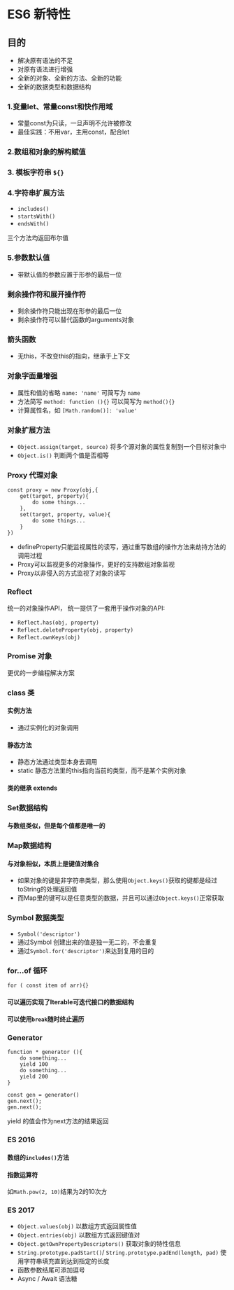 # **ES6 新特性**

## 目的
- 解决原有语法的不足
- 对原有语法进行增强
- 全新的对象、全新的方法、全新的功能
- 全新的数据类型和数据结构

### 1.变量let、常量const和快作用域
- 常量const为只读，一旦声明不允许被修改
- 最佳实践：不用var，主用const，配合let

### 2.数组和对象的解构赋值

### 3. 模板字符串 `${}`

### 4.字符串扩展方法
- `includes()`
- `startsWith()`
- `endsWith()`

三个方法均返回布尔值

### 5.参数默认值
- 带默认值的参数应置于形参的最后一位

### 剩余操作符和展开操作符
- 剩余操作符只能出现在形参的最后一位
- 剩余操作符可以替代函数的arguments对象

### 箭头函数
- 无this，不改变this的指向，继承于上下文

### 对象字面量增强
- 属性和值的省略
`name: 'name'`
可简写为
`name`
- 方法简写
`method: function (){}`
可以简写为
`method(){}`
- 计算属性名，如
`[Math.random()]: 'value'`

### 对象扩展方法
- `Object.assign(target, source)` 将多个源对象的属性复制到一个目标对象中
- `Object.is()` 判断两个值是否相等

### Proxy 代理对象
```
const proxy = new Proxy(obj,{
    get(target, property){
        do some things...
    },
    set(target, property, value){
        do some things...
    }
})
```
- defineProperty只能监视属性的读写，通过重写数组的操作方法来劫持方法的调用过程
- Proxy可以监视更多的对象操作，更好的支持数组对象监视
- Proxy以非侵入的方式监视了对象的读写

### Reflect 
统一的对象操作API， 统一提供了一套用于操作对象的API:
- `Reflect.has(obj, property)`
- `Reflect.deleteProperty(obj, property)`
- `Reflect.ownKeys(obj)`

### Promise 对象
更优的一步编程解决方案

### class 类
#### 实例方法
- 通过实例化的对象调用
#### 静态方法
- 静态方法通过类型本身去调用
- static 静态方法里的this指向当前的类型，而不是某个实例对象
#### 类的继承 extends

### Set数据结构
#### 与数组类似，但是每个值都是唯一的

### Map数据结构
#### 与对象相似，本质上是键值对集合
- 如果对象的键是非字符串类型，那么使用`Object.keys()`获取的键都是经过toString的处理返回值
- 而Map里的键可以是任意类型的数据，并且可以通过`Object.keys()`正常获取

### Symbol 数据类型
- `Symbol('descriptor')`
- 通过Symbol 创建出来的值是独一无二的，不会重复
- 通过`Symbol.for('descriptor')`来达到复用的目的

### for...of 循环
`for ( const item of arr){}`
#### 可以遍历实现了Iterable可迭代接口的数据结构
#### 可以使用`break`随时终止遍历

### Generator
```
function * generator (){
    do something...
    yield 100
    do something...
    yield 200
}

const gen = generator()
gen.next();
gen.next();
```
yield 的值会作为next方法的结果返回


### ES 2016
#### 数组的`includes()`方法
#### 指数运算符 
如`Math.pow(2, 10)`结果为2的10次方

### ES 2017
- `Object.values(obj)` 以数组方式返回属性值
- `Object.entries(obj)` 以数组方式返回键值对
- `Object.getOwnPropertyDescriptors()` 获取对象的特性信息
- `String.prototype.padStart()`/ `String.prototype.padEnd(length, pad)` 使用字符串填充直到达到指定的长度
- 函数参数结尾可添加逗号
- Async / Await 语法糖